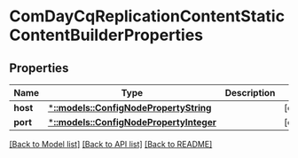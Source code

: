 # ComDayCqReplicationContentStaticContentBuilderProperties

## Properties
Name | Type | Description | Notes
------------ | ------------- | ------------- | -------------
**host** | [***::models::ConfigNodePropertyString**](configNodePropertyString.md) |  | [optional] 
**port** | [***::models::ConfigNodePropertyInteger**](configNodePropertyInteger.md) |  | [optional] 

[[Back to Model list]](../README.md#documentation-for-models) [[Back to API list]](../README.md#documentation-for-api-endpoints) [[Back to README]](../README.md)


